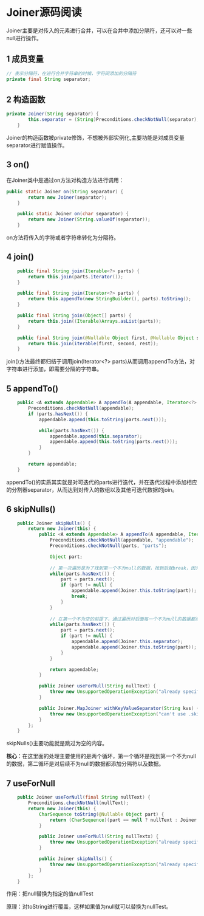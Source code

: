 # Joiner源码阅读

Joiner主要是对传入的元素进行合并，可以在合并中添加分隔符，还可以对一些null进行操作。

## 1 成员变量

```java
// 表示分隔符，在进行合并字符串的时候，字符间添加的分隔符
private final String separator;
```

## 2 构造函数

```java
private Joiner(String separator) {
        this.separator = (String)Preconditions.checkNotNull(separator);
    }
```

Joiner的构造函数被private修饰，不想被外部实例化,主要功能是对成员变量separator进行赋值操作。

## 3 on()

在Joiner类中是通过on方法对构造方法进行调用：

```java
public static Joiner on(String separator) {
        return new Joiner(separator);
    }

    public static Joiner on(char separator) {
        return new Joiner(String.valueOf(separator));
    }
```

on方法将传入的字符或者字符串转化为分隔符。

## 4 join()

```java
    public final String join(Iterable<?> parts) {
        return this.join(parts.iterator());
    }

    public final String join(Iterator<?> parts) {
        return this.appendTo(new StringBuilder(), parts).toString();
    }

    public final String join(Object[] parts) {
        return this.join((Iterable)Arrays.asList(parts));
    }

    public final String join(@Nullable Object first, @Nullable Object second, Object... rest) {
        return this.join(iterable(first, second, rest));
    }
```

join()方法最终都归结于调用join(Iterator<?> parts)从而调用appendTo方法，对字符串进行添加，即需要分隔的字符串。

## 5 appendTo()

```java
    public <A extends Appendable> A appendTo(A appendable, Iterator<?> parts) throws IOException {
        Preconditions.checkNotNull(appendable);
        if (parts.hasNext()) {
            appendable.append(this.toString(parts.next()));

            while(parts.hasNext()) {
                appendable.append(this.separator);
                appendable.append(this.toString(parts.next()));
            }
        }

        return appendable;
    }
```

appendTo()的实质其实就是对可迭代的parts进行迭代，并在迭代过程中添加相应的分割器separator，从而达到对传入的数组以及其他可迭代数据的join。

## 6 skipNulls()

```java
    public Joiner skipNulls() {
        return new Joiner(this) {
            public <A extends Appendable> A appendTo(A appendable, Iterator<?> parts) throws IOException {
                Preconditions.checkNotNull(appendable, "appendable");
                Preconditions.checkNotNull(parts, "parts");

                Object part;
                
                // 第一次遍历是为了找到第一个不为null的数据，找到后就break，因为找到了第一个不为null的数据后，后续的直选判断是否为null如果不为null就可以直接添加分隔符以及这个数据
                while(parts.hasNext()) {
                    part = parts.next();
                    if (part != null) {
                        appendable.append(Joiner.this.toString(part));
                        break;
                    }
                }
			
                // 在第一个不为空的前提下，通过遍历对后面每一个不为null的数据都添加分隔符以及该遍历数据
                while(parts.hasNext()) {
                    part = parts.next();
                    if (part != null) {
                        appendable.append(Joiner.this.separator);
                        appendable.append(Joiner.this.toString(part));
                    }
                }

                return appendable;
            }

            public Joiner useForNull(String nullText) {
                throw new UnsupportedOperationException("already specified skipNulls");
            }

            public Joiner.MapJoiner withKeyValueSeparator(String kvs) {
                throw new UnsupportedOperationException("can't use .skipNulls() with maps");
            }
        };
    }
```

skipNulls()主要功能就是跳过为空的内容。

**核心**：在这里面的处理主要使用的是两个循环，第一个循环是找到第一个不为null的数据，第二循环是对后续不为null的数据都添加分隔符以及数据。

## 7 useForNull

```java
    public Joiner useForNull(final String nullText) {
        Preconditions.checkNotNull(nullText);
        return new Joiner(this) {
            CharSequence toString(@Nullable Object part) {
                return (CharSequence)(part == null ? nullText : Joiner.this.toString(part));
            }

            public Joiner useForNull(String nullTextx) {
                throw new UnsupportedOperationException("already specified useForNull");
            }

            public Joiner skipNulls() {
                throw new UnsupportedOperationException("already specified useForNull");
            }
        };
    }
```

作用：把null替换为指定的值nullTest

原理：对toString进行覆盖，这样如果值为null就可以替换为nullTest。

